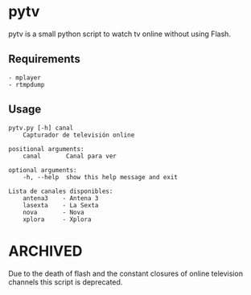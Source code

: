 # pytv
pytv is a small python script to watch tv online without using Flash.

## Requirements
    - mplayer
    - rtmpdump
	
## Usage
	pytv.py [-h] canal
		Capturador de televisión online

	positional arguments:
		canal       Canal para ver

	optional arguments:
		-h, --help  show this help message and exit

	Lista de canales disponibles:
		antena3    - Antena 3
		lasexta    - La Sexta
		nova       - Nova
		xplora     - Xplora

# ARCHIVED 
Due to the death of flash and the constant closures of online television channels this script is deprecated.
